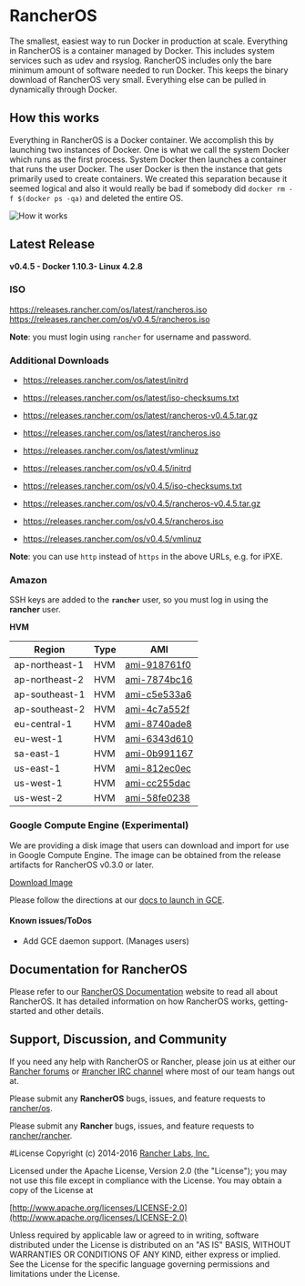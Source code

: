 # RancherOS

The smallest, easiest way to run Docker in production at scale.  Everything in RancherOS is a container managed by Docker.  This includes system services such as udev and rsyslog.  RancherOS includes only the bare minimum amount of software needed to run Docker.  This keeps the binary download of RancherOS very small.  Everything else can be pulled in dynamically through Docker.

## How this works

Everything in RancherOS is a Docker container.  We accomplish this by launching two instances of
Docker.  One is what we call the system Docker which runs as the first process.  System Docker then launches
a container that runs the user Docker.  The user Docker is then the instance that gets primarily
used to create containers.  We created this separation because it seemed logical and also
it would really be bad if somebody did `docker rm -f $(docker ps -qa)` and deleted the entire OS.

![How it works](docs/rancheros.png "How it works")

## Latest Release

**v0.4.5 - Docker 1.10.3- Linux 4.2.8**

### ISO

https://releases.rancher.com/os/latest/rancheros.iso  
https://releases.rancher.com/os/v0.4.5/rancheros.iso  

**Note**: you must login using `rancher` for username and password.

### Additional Downloads

* https://releases.rancher.com/os/latest/initrd
* https://releases.rancher.com/os/latest/iso-checksums.txt
* https://releases.rancher.com/os/latest/rancheros-v0.4.5.tar.gz
* https://releases.rancher.com/os/latest/rancheros.iso
* https://releases.rancher.com/os/latest/vmlinuz


* https://releases.rancher.com/os/v0.4.5/initrd
* https://releases.rancher.com/os/v0.4.5/iso-checksums.txt
* https://releases.rancher.com/os/v0.4.5/rancheros-v0.4.5.tar.gz
* https://releases.rancher.com/os/v0.4.5/rancheros.iso
* https://releases.rancher.com/os/v0.4.5/vmlinuz

**Note**: you can use `http` instead of `https` in the above URLs, e.g. for iPXE.  

### Amazon

SSH keys are added to the **`rancher`** user, so you must log in using the **rancher** user.

**HVM**

Region | Type | AMI |
-------|------|------
ap-northeast-1 | HVM |  [ami-918761f0](https://console.aws.amazon.com/ec2/home?region=ap-northeast-1#launchInstanceWizard:ami=ami-918761f0)
ap-northeast-2 | HVM |  [ami-7874bc16](https://console.aws.amazon.com/ec2/home?region=ap-northeast-2#launchInstanceWizard:ami=ami-7874bc16)
ap-southeast-1 | HVM |  [ami-c5e533a6](https://console.aws.amazon.com/ec2/home?region=ap-southeast-1#launchInstanceWizard:ami=ami-c5e533a6)
ap-southeast-2 | HVM |  [ami-4c7a552f](https://console.aws.amazon.com/ec2/home?region=ap-southeast-2#launchInstanceWizard:ami=ami-4c7a552f)
eu-central-1 | HVM |  [ami-8740ade8](https://console.aws.amazon.com/ec2/home?region=eu-central-1#launchInstanceWizard:ami=ami-8740ade8)
eu-west-1 | HVM |  [ami-6343d610](https://console.aws.amazon.com/ec2/home?region=eu-west-1#launchInstanceWizard:ami=ami-6343d610)
sa-east-1 | HVM |  [ami-0b991167](https://console.aws.amazon.com/ec2/home?region=sa-east-1#launchInstanceWizard:ami=ami-0b991167)
us-east-1 | HVM |  [ami-812ec0ec](https://console.aws.amazon.com/ec2/home?region=us-east-1#launchInstanceWizard:ami=ami-812ec0ec)
us-west-1 | HVM |  [ami-cc255dac](https://console.aws.amazon.com/ec2/home?region=us-west-1#launchInstanceWizard:ami=ami-cc255dac)
us-west-2 | HVM |  [ami-58fe0238](https://console.aws.amazon.com/ec2/home?region=us-west-2#launchInstanceWizard:ami=ami-58fe0238)

### Google Compute Engine (Experimental)

We are providing a disk image that users can download and import for use in Google Compute Engine. The image can be obtained from the release artifacts for RancherOS v0.3.0 or later.

[Download Image](https://github.com/rancher/os/releases/download/v0.4.5/rancheros-v0.4.5.tar.gz)

Please follow the directions at our [docs to launch in GCE](http://docs.rancher.com/os/running-rancheros/cloud/gce/). 

#### Known issues/ToDos
 * Add GCE daemon support. (Manages users)

## Documentation for RancherOS

Please refer to our [RancherOS Documentation](http://docs.rancher.com/os/) website to read all about RancherOS. It has detailed information on how RancherOS works, getting-started and other details.

## Support, Discussion, and Community
If you need any help with RancherOS or Rancher, please join us at either our [Rancher forums](http://forums.rancher.com) or [#rancher IRC channel](http://webchat.freenode.net/?channels=rancher) where most of our team hangs out at.

Please submit any **RancherOS** bugs, issues, and feature requests to [rancher/os](//github.com/rancher/os/issues).

Please submit any **Rancher** bugs, issues, and feature requests to [rancher/rancher](//github.com/rancher/rancher/issues).

#License
Copyright (c) 2014-2016 [Rancher Labs, Inc.](http://rancher.com)

Licensed under the Apache License, Version 2.0 (the "License");
you may not use this file except in compliance with the License.
You may obtain a copy of the License at

[http://www.apache.org/licenses/LICENSE-2.0](http://www.apache.org/licenses/LICENSE-2.0)

Unless required by applicable law or agreed to in writing, software
distributed under the License is distributed on an "AS IS" BASIS,
WITHOUT WARRANTIES OR CONDITIONS OF ANY KIND, either express or implied.
See the License for the specific language governing permissions and
limitations under the License.

